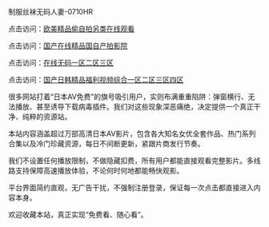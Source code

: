 制服丝袜无码人妻-0710HR

点击访问：<a href="https://heiliaowt0d7p.pages.dev">欧美精品偷自拍另类在线观看</a>

点击访问：<a href="https://heiliaoga6s9v.pages.dev">国产在线精品国自产拍影院</a>

点击访问：<a href="https://heiliaoe8ajia.pages.dev">在线无码一区二区三区</a>

点击访问：<a href="https://heiliaozj3tjd.pages.dev">国产日韩精品福利视频综合一区二区三区四区</a>


很多网站打着“日本AV免费”的旗号吸引用户，实则布满重重陷阱：弹窗横行、无法播放、甚至诱导下载病毒插件。我们对这些现象深恶痛绝，决定提供一个真正干净、纯粹的资源站。

本站内容涵盖超过万部高清日本AV影片，包含各大知名女优全套作品、热门系列合集以及冷门珍藏资源，每日不间断更新，紧跟片商发行节奏。

我们不设置任何播放限制，不做隐藏扣费，所有用户都能直接观看完整影片。多线路支持保障高速播放体验，不论何时何地都能畅快观影。

平台界面简约直观，无广告干扰，不强制注册登录，保证每一次点击都直接进入内容本身。

欢迎收藏本站，真正实现“免费看、随心看”。

<span style="display:none;">[Canonical link](https://github.com/nhn20250710/riben158)</span>
